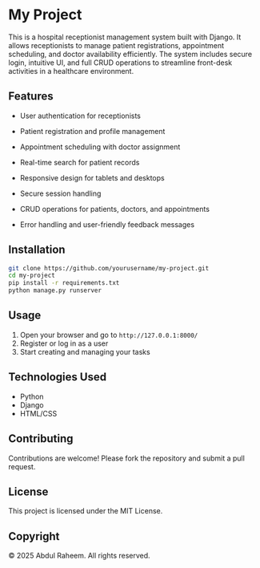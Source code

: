 # My Project

This is a hospital receptionist management system built with Django. It allows receptionists to manage patient registrations, appointment scheduling, and doctor availability efficiently. The system includes secure login, intuitive UI, and full CRUD operations to streamline front-desk activities in a healthcare environment.

## Features

* User authentication for receptionists

* Patient registration and profile management

* Appointment scheduling with doctor assignment

* Real-time search for patient records

* Responsive design for tablets and desktops

* Secure session handling

* CRUD operations for patients, doctors, and appointments

* Error handling and user-friendly feedback messages

## Installation

```bash
git clone https://github.com/yourusername/my-project.git
cd my-project
pip install -r requirements.txt
python manage.py runserver
```

## Usage

1. Open your browser and go to `http://127.0.0.1:8000/`
2. Register or log in as a user
3. Start creating and managing your tasks

## Technologies Used

* Python
* Django
* HTML/CSS

## Contributing

Contributions are welcome! Please fork the repository and submit a pull request.

## License

This project is licensed under the MIT License.

## Copyright

© 2025 Abdul Raheem. All rights reserved.
